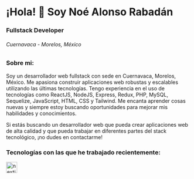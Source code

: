 ¡Hola! 👋 Soy Noé Alonso Rabadán
================================

### Fullstack Developer

###### Cuernavaca - Morelos, México

  
  

### Sobre mi:

Soy un desarrollador web fullstack con sede en Cuernavaca, Morelos, México. Me apasiona construir aplicaciones web robustas y escalables utilizando las últimas tecnologías. Tengo experiencia en el uso de tecnologías como ReactJS, NodeJS, Express, Redux, PHP, MySQL, Sequelize, JavaScript, HTML, CSS y Tailwind. Me encanta aprender cosas nuevas y siempre estoy buscando oportunidades para mejorar mis habilidades y conocimientos.

Si estás buscando un desarrollador web que pueda crear aplicaciones web de alta calidad y que pueda trabajar en diferentes partes del stack tecnológico, ¡no dudes en contactarme!

  
  

### Tecnologías con las que he trabajado recientemente:
<img src="https://cdn.jsdelivr.net/gh/devicons/devicon/icons/redux/redux-original.svg" alt="nextjs" width="30" height="30" />
